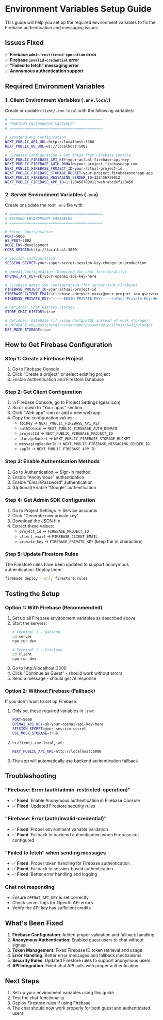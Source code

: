 # Environment Variables Setup Guide

This guide will help you set up the required environment variables to fix the Firebase authentication and messaging issues.

## Issues Fixed

✅ **Firebase `admin-restricted-operation` error**  
✅ **Firebase `invalid-credential` error**  
✅ **"Failed to fetch" messaging error**  
✅ **Anonymous authentication support**  

## Required Environment Variables

### 1. Client Environment Variables (`.env.local`)

Create or update `client/.env.local` with the following variables:

```bash
# ===========================================
# FRONTEND ENVIRONMENT VARIABLES
# ===========================================

# Frontend API Configuration
NEXT_PUBLIC_API_URL=http://localhost:5000
NEXT_PUBLIC_WS_URL=ws://localhost:5002

# Firebase Configuration - Get these from Firebase Console
NEXT_PUBLIC_FIREBASE_API_KEY=your-actual-firebase-api-key
NEXT_PUBLIC_FIREBASE_AUTH_DOMAIN=your-project.firebaseapp.com
NEXT_PUBLIC_FIREBASE_PROJECT_ID=your-actual-project-id
NEXT_PUBLIC_FIREBASE_STORAGE_BUCKET=your-project.firebasestorage.app
NEXT_PUBLIC_FIREBASE_MESSAGING_SENDER_ID=123456789012
NEXT_PUBLIC_FIREBASE_APP_ID=1:123456789012:web:abcdef123456
```

### 2. Server Environment Variables (`.env`)

Create or update the root `.env` file with:

```bash
# ===========================================
# BACKEND ENVIRONMENT VARIABLES
# ===========================================

# Server Configuration
PORT=5000
WS_PORT=5002
NODE_ENV=development
CORS_ORIGIN=http://localhost:3000

# Session Configuration
SESSION_SECRET=your-super-secret-session-key-change-in-production

# OpenAI Configuration (Required for chat functionality)
OPENAI_API_KEY=sk-your-openai-api-key-here

# Firebase Admin SDK Configuration (for server-side Firebase)
FIREBASE_PROJECT_ID=your-actual-project-id
FIREBASE_CLIENT_EMAIL=firebase-adminsdk-xxxxx@your-project.iam.gserviceaccount.com
FIREBASE_PRIVATE_KEY="-----BEGIN PRIVATE KEY-----\nYour-Private-Key-Here\n-----END PRIVATE KEY-----"

# Optional: Chat History Storage
STORE_CHAT_HISTORY=true

# Optional: Database (if using PostgreSQL instead of mock storage)
# DATABASE_URL=postgresql://username:password@localhost:5432/gladgpt
USE_MOCK_STORAGE=true
```

## How to Get Firebase Configuration

### Step 1: Create a Firebase Project

1. Go to [Firebase Console](https://console.firebase.google.com/)
2. Click "Create a project" or select existing project
3. Enable Authentication and Firestore Database

### Step 2: Get Client Configuration

1. In Firebase Console, go to Project Settings (gear icon)
2. Scroll down to "Your apps" section
3. Click "Web app" icon or add a new web app
4. Copy the configuration values:
   - `apiKey` → `NEXT_PUBLIC_FIREBASE_API_KEY`
   - `authDomain` → `NEXT_PUBLIC_FIREBASE_AUTH_DOMAIN`
   - `projectId` → `NEXT_PUBLIC_FIREBASE_PROJECT_ID`
   - `storageBucket` → `NEXT_PUBLIC_FIREBASE_STORAGE_BUCKET`
   - `messagingSenderId` → `NEXT_PUBLIC_FIREBASE_MESSAGING_SENDER_ID`
   - `appId` → `NEXT_PUBLIC_FIREBASE_APP_ID`

### Step 3: Enable Authentication Methods

1. Go to Authentication → Sign-in method
2. Enable "Anonymous" authentication
3. Enable "Email/Password" authentication
4. (Optional) Enable "Google" authentication

### Step 4: Get Admin SDK Configuration

1. Go to Project Settings → Service accounts
2. Click "Generate new private key"
3. Download the JSON file
4. Extract these values:
   - `project_id` → `FIREBASE_PROJECT_ID`
   - `client_email` → `FIREBASE_CLIENT_EMAIL`
   - `private_key` → `FIREBASE_PRIVATE_KEY` (keep the \n characters)

### Step 5: Update Firestore Rules

The Firestore rules have been updated to support anonymous authentication. Deploy them:

```bash
firebase deploy --only firestore:rules
```

## Testing the Setup

### Option 1: With Firebase (Recommended)

1. Set up all Firebase environment variables as described above
2. Start the servers:
   ```bash
   # Terminal 1 - Backend
   cd server
   npm run dev
   
   # Terminal 2 - Frontend  
   cd client
   npm run dev
   ```
3. Go to http://localhost:3000
4. Click "Continue as Guest" - should work without errors
5. Send a message - should get AI response

### Option 2: Without Firebase (Fallback)

If you don't want to set up Firebase:

1. Only set these required variables in `.env`:
   ```bash
   PORT=5000
   OPENAI_API_KEY=sk-your-openai-api-key-here
   SESSION_SECRET=your-session-secret
   USE_MOCK_STORAGE=true
   ```

2. In `client/.env.local`, set:
   ```bash
   NEXT_PUBLIC_API_URL=http://localhost:5000
   ```

3. The app will automatically use backend authentication fallback

## Troubleshooting

### "Firebase: Error (auth/admin-restricted-operation)"
- ✅ **Fixed**: Enable Anonymous authentication in Firebase Console
- ✅ **Fixed**: Updated Firestore security rules

### "Firebase: Error (auth/invalid-credential)"  
- ✅ **Fixed**: Proper environment variable validation
- ✅ **Fixed**: Fallback to backend authentication when Firebase not configured

### "Failed to fetch" when sending messages
- ✅ **Fixed**: Proper token handling for Firebase authentication
- ✅ **Fixed**: Fallback to session-based authentication
- ✅ **Fixed**: Better error handling and logging

### Chat not responding
- Ensure `OPENAI_API_KEY` is set correctly
- Check server logs for OpenAI API errors
- Verify the API key has sufficient credits

## What's Been Fixed

1. **Firebase Configuration**: Added proper validation and fallback handling
2. **Anonymous Authentication**: Enabled guest users to chat without signup
3. **Token Management**: Fixed Firebase ID token retrieval and usage
4. **Error Handling**: Better error messages and fallback mechanisms
5. **Security Rules**: Updated Firestore rules to support anonymous users
6. **API Integration**: Fixed chat API calls with proper authentication

## Next Steps

1. Set up your environment variables using this guide
2. Test the chat functionality
3. Deploy Firestore rules if using Firebase
4. The chat should now work properly for both guest and authenticated users!
